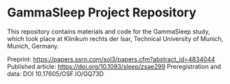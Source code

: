 # GammaSleep Project Repository

This repository contains materials and code for the GammaSleep study, which took place at Klinikum rechts der Isar, Technical University of Munich, Munich, Germany.

Preprint: https://papers.ssrn.com/sol3/papers.cfm?abstract_id=4834044
Published article: https://doi.org/10.1093/sleep/zsae299
Preregistration and data: DOI 10.17605/OSF.IO/GQ73D 

